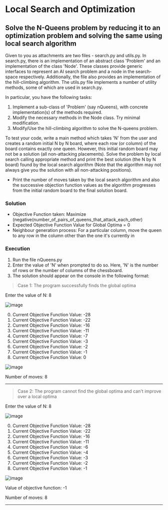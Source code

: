 # Local Search and Optimization

## Solve the N-Queens problem by reducing it to an optimization problem and solving the same using local search algorithm

Given to you as attachments are two files - search.py and utils.py. In search.py, there is an implementation of an abstract class 'Problem' and an implementation of the class 'Node'. These classes provide generic interfaces to represent an AI search problem and a node in the search-space respectively. Additionally, the file also provides an implementation of the hill-climbing algorithm. The utils.py file implements a number of utility methods, some of which are used in search.py.

In particular, you have the following tasks:

1. Implement a sub-class of 'Problem' (say nQueens), with concrete implementation(s) of the methods required.
2. Modify the necessary methods in the Node class. Try minimal modification.
3. Modify/Use the hill-climbing algorithm to solve the N-queens problem.

To test your code, write a main method which takes 'N' from the user and creates a random initial N by N board, where each row (or column) of the board contains exactly one queen. However, this initial random board may not be a solution (all non-attacking placements). Solve the problem by local search calling appropriate method and print the best solution (the N by N board) found by the local search algorithm (Note that the
algorithm may not always give you the solution with all non-attacking positions). 

* Print the number of moves taken by the local search algorithm and also the successive objection function values as the algorithm progresses from the initial random board to the final solution board.

### Solution

* Objective Function taken: Maximize (negative(number_of_pairs_of_queens_that_attack_each_other)
* Expected Objective Function Value for Global Optima = 0
* Neighbour generation process: For a particular column, move the queen to any row in the column other than the one it's currently in

### Execution

1. Run the file nQueens.py
2. Enter the value of 'N' when prompted to do so. Here, 'N' is the number of rows or the number of columns of the chessboard.
3. The solution should appear on the console in the following format:

> Case 1: The program successfully finds the global optima 

Enter the value of N: 8

![image](https://user-images.githubusercontent.com/72748736/226474234-1d5bac5c-6594-4890-83d7-6f8f9088b6d3.png)

0) Current Objective Function Value:  -28
1) Current Objective Function Value:  -22
2) Current Objective Function Value:  -16
3) Current Objective Function Value:  -11
4) Current Objective Function Value:  -7
5) Current Objective Function Value:  -3
6) Current Objective Function Value:  -2
7) Current Objective Function Value:  -1
8) Current Objective Function Value:  0

![image](https://user-images.githubusercontent.com/72748736/226473850-a2377c2f-3b5e-40d4-8cd5-3bde5de173e3.png)


Number of moves: 8

----------------------------------------------

> Case 2: The program cannot find the global optima and can't improve over a local optima

Enter the value of N: 8

![image](https://user-images.githubusercontent.com/72748736/226474421-65440f47-20ea-40fc-b39b-5a6f81439a94.png)

0) Current Objective Function Value:  -28
1) Current Objective Function Value:  -22
2) Current Objective Function Value:  -16
3) Current Objective Function Value:  -11
4) Current Objective Function Value:  -6
5) Current Objective Function Value:  -4
6) Current Objective Function Value:  -3
7) Current Objective Function Value:  -2
8) Current Objective Function Value:  -1

![image](https://user-images.githubusercontent.com/72748736/226474545-f48b369f-eae5-41fd-b7f4-3d211529b239.png)

Value of objective function: -1

Number of moves: 8

----------------------------------------------
